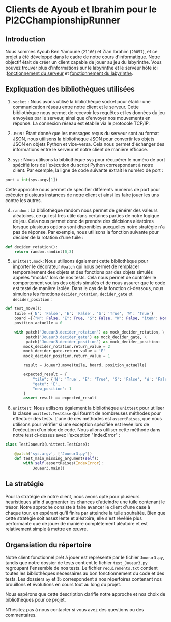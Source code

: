# Clients de Ayoub et Ibrahim pour le PI2CChampionshipRunner

## Introduction

Nous sommes Ayoub Ben Yamoune (`21160`) et Zian Ibrahim (`20057`), et ce projet a été développé dans le cadre de notre cours d'informatique. Notre objectif était de créer un client capable de jouer au jeu du labyrinthe. Vous pouvez trouver plus d'informations sur le labyrinthe et le serveur hôte ici :[fonctionnement du serveur](https://github.com/qlurkin/PI2CChampionshipRunner) et [fonctionnement du labyrinthe](https://github.com/qlurkin/PI2CChampionshipRunner/tree/main/games/labyrinthe).

## Expliquation des bibliothèques utilisées 

1. ``socket`` : Nous avons utilisé la bibliothèque socket pour établir une communication réseau entre notre client et le serveur. Cette bibliothèque nous permet de recevoir les requêtes et les données du jeu envoyées par le serveur, ainsi que d'envoyer nos mouvements en réponse. La connexion réseau est établie via le protocole TCP/IP.

2. ``JSON`` : Étant donné que les messages reçus du serveur sont au format JSON, nous utilisons la bibliothèque JSON pour convertir les objets JSON en objets Python et vice-versa. Cela nous permet d'échanger des informations entre le serveur et notre client de manière efficace.

3. ``sys`` : Nous utilisons la bibliothèque sys pour récupérer le numéro de port spécifié lors de l'exécution du script Python correspondant à notre client. Par exemple, la ligne de code suivante extrait le numéro de port : 
```python
port = int(sys.argv[1])
```
Cette approche nous permet de spécifier différents numéros de port pour exécuter plusieurs instances de notre client et ainsi les faire jouer les uns contre les autres.

4. ``random`` : La bibliothèque random nous permet de générer des valeurs aléatoires, ce qui est très utile dans certaines parties de notre logique de jeu. Cela nous permet donc de prendre des décisions aléatoires lorsque plusieurs options sont disponibles auxquelles notre stratégie n'a pas de réponse. Par exemple, nous utilisons la fonction suivante pour décider de la rotation d'une tuile :
```python
def decider_rotation():
    return random.randint(0,3)
```
5. ``unittest.mock``: Nous utilisons également cette bibliothèque pour importer le décorateur ``@patch`` qui nous permet de remplacer temporairement des objets et des fonctions par des objets simulés appelés "mocks" lors de nos tests. Cela nous permet de contrôler le comportement voulus des objets simulés et de nous assurer que le code est testé de manière isolée. Dans le cas de la fonction ci-dessous, nous simulons les fonctions ``decider_rotation``, ``decider_gate`` et ``decider_position`` :
```python
def test_move():
    tuile ={'N': 'False', 'E': 'False', 'S': 'True', 'W': 'True'}
    board =[{"N": False, "E": True, "S": False, "W": False, "item": None},...]
    position_actuelle = 0

    with patch('Joueur3.decider_rotation') as mock_decider_rotation, \
         patch('Joueur3.decider_gate') as mock_decider_gate, \
         patch('Joueur3.decider_position') as mock_decider_position:
        mock_decider_rotation.return_value = 2
        mock_decider_gate.return_value = 'E'
        mock_decider_position.return_value = 1

        result = Joueur3.move(tuile, board, position_actuelle)

        expected_result = {
            "tile": {'N': 'True', 'E': 'True', 'S': 'False', 'W': 'False'},
            "gate": 'E',
            "new_position": 1
        }
        assert result == expected_result
```
6. ``unittest``: Nous utilisons également la bibliothèque ``unittest`` pour utiliser la classe ``unittest.TestCase`` qui fournit de nombreuses méthodes pour effectuer des tests. L'une de ces méthodes est ``assertRaises``, que nous utilisons pour vérifier si une exception spécifiée est levée lors de l'exécution d'un bloc de code. Nous allons utiliser cette méthode dans notre test ci-dessus avec l'exception "IndexError" :
```python
class TestJoueur3(unittest.TestCase):

    @patch('sys.argv', ['Joueur3.py'])
    def test_main_missing_argument(self):
        with self.assertRaises(IndexError):
            Joueur3.main()
```
##  La stratégie 
Pour la stratégie de notre client, nous avons opté pour plusieurs heuristiques afin d'augmenter les chances d'atteindre une tuile contenant le trésor. Notre approche consiste à faire avancer le client d'une case à chaque tour, en espérant qu'il finira par atteindre la tuile souhaitée. Bien que cette stratégie soit assez lente et aléatoire, elle s'est révélée plus performante que de jouer de manière complètement aléatoire et est relativement simple à mettre en œuvre.

##  Organsiation du répertoire
Notre client fonctionnel prêt à jouer est représenté par le fichier ``Joueur3.py``, tandis que notre dossier de tests contient le fichier ``test_Joueur3.py`` regroupant l'ensemble de nos tests. Le fichier ``requirements.txt`` contient toutes les bibliothèques nécessaires au bon fonctionnement du code et des tests. Les dossiers ``ay`` et ``Ib`` correspondent à nos répertoires contenant nos brouillons et évolutions en cours tout au long du projet.

Nous espérons que cette description clarifie notre approche et nos choix de bibliothèques pour ce projet.

N'hésitez pas à nous contacter si vous avez des questions ou des commentaires.